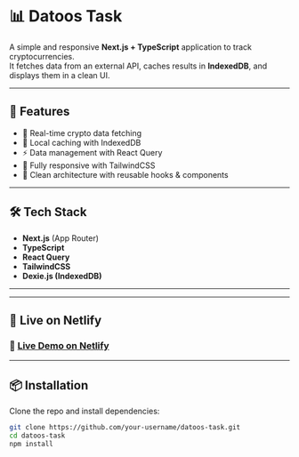 # 📊 Datoos Task

A simple and responsive **Next.js + TypeScript** application to track cryptocurrencies.  
It fetches data from an external API, caches results in **IndexedDB**, and displays them in a clean UI.

---

## 🚀 Features
- 🔄 Real-time crypto data fetching  
- 💾 Local caching with IndexedDB  
- ⚡ Data management with React Query  
- 📱 Fully responsive with TailwindCSS  
- 🧩 Clean architecture with reusable hooks & components  

---

## 🛠️ Tech Stack
- **Next.js** (App Router)  
- **TypeScript**  
- **React Query**  
- **TailwindCSS**  
- **Dexie.js (IndexedDB)**  

---

---

## 🚀 Live on Netlify

 ### 🔗 [Live Demo on Netlify](https://datoos-task.netlify.app) 

---

## 📦 Installation

Clone the repo and install dependencies:

```bash
git clone https://github.com/your-username/datoos-task.git
cd datoos-task
npm install
